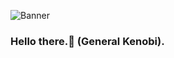 ![Banner](https://user-images.githubusercontent.com/83776673/130269668-2f85a29e-b59c-4814-a5ea-bce8479eab57.png)
### Hello there.👋 (General Kenobi).
<!--
**Dunglita/Dunglita** is a ✨ _special_ ✨ repository because its `README.md` (this file) appears on your GitHub profile.




- 🔭 I’m currently working on ...
- 🌱 I’m currently learning ...
- 👯 I’m looking to collaborate on ...
- 🤔 I’m looking for help with ...
- 💬 Ask me about ...
- 📫 How to reach me: ...
- 😄 Pronouns: ...
- ⚡ Fun fact: ...
-->

